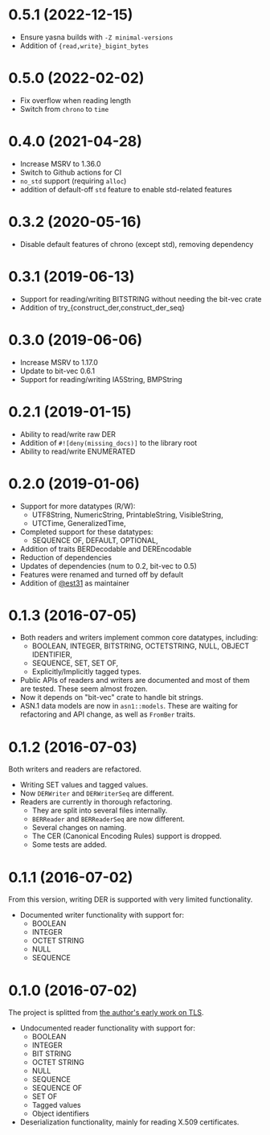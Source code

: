 # 0.5.1 (2022-12-15)

- Ensure yasna builds with `-Z minimal-versions`
- Addition of `{read,write}_bigint_bytes`

# 0.5.0 (2022-02-02)

- Fix overflow when reading length
- Switch from `chrono` to `time`

# 0.4.0 (2021-04-28)

- Increase MSRV to 1.36.0
- Switch to Github actions for CI
- `no_std` support (requiring `alloc`)
- addition of default-off `std` feature to enable std-related features

# 0.3.2 (2020-05-16)

- Disable default features of chrono (except std), removing dependency

# 0.3.1 (2019-06-13)

- Support for reading/writing BITSTRING without needing the bit-vec crate
- Addition of try_{construct_der,construct_der_seq}

# 0.3.0 (2019-06-06)

- Increase MSRV to 1.17.0
- Update to bit-vec 0.6.1
- Support for reading/writing IA5String, BMPString

# 0.2.1 (2019-01-15)

- Ability to read/write raw DER
- Addition of `#![deny(missing_docs)]` to the library root
- Ability to read/write ENUMERATED

# 0.2.0 (2019-01-06)

- Support for more datatypes (R/W):
  - UTF8String, NumericString, PrintableString, VisibleString,
  - UTCTime, GeneralizedTime,
- Completed support for these datatypes:
  - SEQUENCE OF, DEFAULT, OPTIONAL,
- Addition of traits BERDecodable and DEREncodable
- Reduction of dependencies
- Updates of dependencies (num to 0.2, bit-vec to 0.5)
- Features were renamed and turned off by default
- Addition of [@est31](http://github.com/est31) as maintainer

# 0.1.3 (2016-07-05)

- Both readers and writers implement common core datatypes, including:
  - BOOLEAN, INTEGER, BITSTRING, OCTETSTRING, NULL, OBJECT IDENTIFIER,
  - SEQUENCE, SET, SET OF,
  - Explicitly/Implicitly tagged types.
- Public APIs of readers and writers are documented and most of them are tested. These seem almost frozen.
- Now it depends on "bit-vec" crate to handle bit strings.
- ASN.1 data models are now in `asn1::models`. These are waiting for refactoring and API change, as well as `FromBer` traits.

# 0.1.2 (2016-07-03)

Both writers and readers are refactored.

- Writing SET values and tagged values.
- Now `DERWriter` and `DERWriterSeq` are different.
- Readers are currently in thorough refactoring.
  - They are split into several files internally.
  - `BERReader` and `BERReaderSeq` are now different.
  - Several changes on naming.
  - The CER (Canonical Encoding Rules) support is dropped.
  - Some tests are added.

# 0.1.1 (2016-07-02)

From this version, writing DER is supported with very limited functionality.

- Documented writer functionality with support for:
  - BOOLEAN
  - INTEGER
  - OCTET STRING
  - NULL
  - SEQUENCE

# 0.1.0 (2016-07-02)

The project is splitted from [the author's early work on TLS](https://github.com/qnighy/crypt-impl-rust/tree/f8b2758bfc757a80d47b15a3210bc0d62dd8f1cf/src/misc/asn1).

- Undocumented reader functionality with support for:
  - BOOLEAN
  - INTEGER
  - BIT STRING
  - OCTET STRING
  - NULL
  - SEQUENCE
  - SEQUENCE OF
  - SET OF
  - Tagged values
  - Object identifiers
- Deserialization functionality, mainly for reading X.509 certificates.
